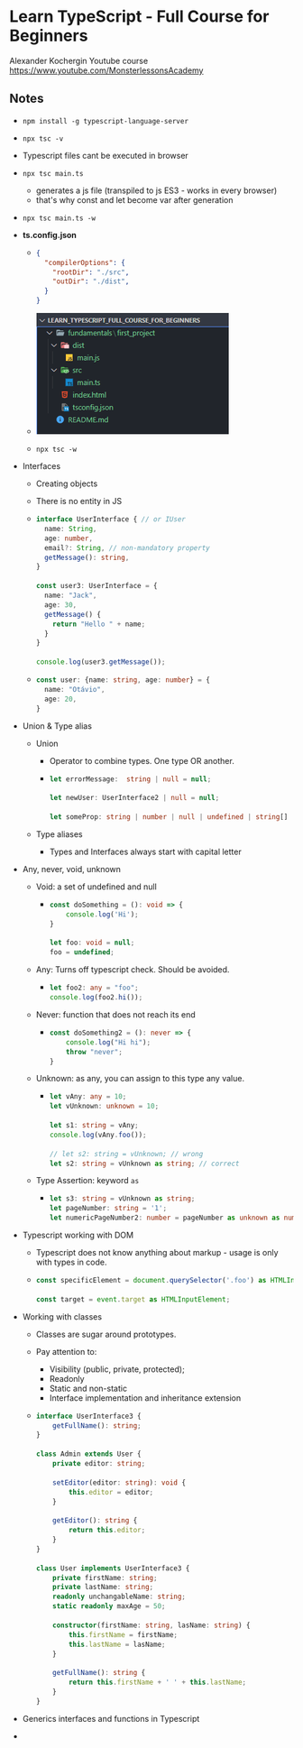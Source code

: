 # Learn TypeScript - Full Course for Beginners

Alexander Kochergin Youtube course https://www.youtube.com/MonsterlessonsAcademy

## Notes

- `npm install -g typescript-language-server`

- `npx tsc -v`

- Typescript files cant be executed in browser

- `npx tsc main.ts`

  - generates a js file (transpiled to js ES3 - works in every browser)
  - that's why const and let become var after generation

- `npx tsc main.ts -w`

- **ts.config.json**

  - ```json
    {
      "compilerOptions": {
        "rootDir": "./src",
        "outDir": "./dist",
      }
    }
    ```

  - ![image-20210817164330328](README.assets/image-20210817164330328.png)

  - `npx tsc -w`

- Interfaces

  - Creating objects

  - There is no entity in JS

  - ```typescript
    interface UserInterface { // or IUser
      name: String,
      age: number,
      email?: String, // non-mandatory property
      getMessage(): string,
    }
    
    const user3: UserInterface = {
      name: "Jack",
      age: 30,
      getMessage() {
        return "Hello " + name;
      }
    }
    
    console.log(user3.getMessage());
    ```

  - ```typescript
    const user: {name: string, age: number} = {
      name: "Otávio",
      age: 20,
    }
    ```

- Union & Type alias

  - Union

    - Operator to combine types. One type OR another.

    - ```ts
      let errorMessage:  string | null = null;
      
      let newUser: UserInterface2 | null = null;
      
      let someProp: string | number | null | undefined | string[] | object; // bad code
      ```

  - Type aliases

    - Types and Interfaces always start with capital letter

- Any, never, void, unknown

  - Void: a set of undefined and null

    - ```ts
      const doSomething = (): void => {
          console.log('Hi');
      }
      
      let foo: void = null;
      foo = undefined;
      ```

  - Any: Turns off typescript check. Should be avoided.

    - ```ts
      let foo2: any = "foo";
      console.log(foo2.hi());
      ```

  - Never: function that does not reach its end

    - ```ts
      const doSomething2 = (): never => {
          console.log("Hi hi");
          throw "never";
      }
      ```

  - Unknown: as any, you can assign to this type any value.

    - ```ts
      let vAny: any = 10;
      let vUnknown: unknown = 10;
      
      let s1: string = vAny;
      console.log(vAny.foo());
      
      // let s2: string = vUnknown; // wrong
      let s2: string = vUnknown as string; // correct
      ```

  - Type Assertion: keyword `as`

    - ```ts
      let s3: string = vUnknown as string;
      let pageNumber: string = '1';
      let numericPageNumber2: number = pageNumber as unknown as number; 
      ```

- Typescript working with DOM

  - Typescript does not know anything about markup - usage is only with types in code.

  - ```ts
    const specificElement = document.querySelector('.foo') as HTMLInputElement;
    
    const target = event.target as HTMLInputElement;
    ```

- Working with classes

  - Classes are sugar around prototypes.

  - Pay attention to:

    - Visibility (public, private, protected);
    - Readonly
    - Static and non-static
    - Interface implementation and inheritance extension

  - ```ts
    interface UserInterface3 {
        getFullName(): string;
    }
    
    class Admin extends User {
        private editor: string;
    
        setEditor(editor: string): void {
            this.editor = editor;
        }
    
        getEditor(): string {
            return this.editor;
        }
    }
    
    class User implements UserInterface3 {
        private firstName: string;
        private lastName: string;
        readonly unchangableName: string;
        static readonly maxAge = 50;
    
        constructor(firstName: string, lasName: string) {
            this.firstName = firstName;
            this.lastName = lasName;
        }
    
        getFullName(): string {
            return this.firstName + ' ' + this.lastName;
        }
    }
    ```

- Generics interfaces and functions in Typescript

- 
